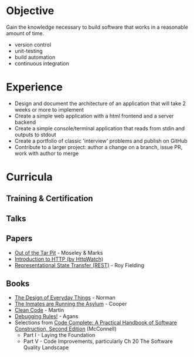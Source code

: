 
# Objective #

Gain the knowledge necessary to build software that works in a reasonable amount of time.

* version control
* unit-testing
* build automation
* continuous integration

# Experience #

* Design and document the architecture of an application that will take 2 weeks or more to implement
* Create a simple web application with a html frontend and a server backend
* Create a simple console/terminal application that reads from stdin and outputs to stdout
* Create a portfolio of classic 'interview' problems and publish on GitHub 
* Contribute to a larger project: author a change on a branch, issue PR, work with author to merge

# Curricula #

## Training & Certification ##

## Talks ##

## Papers ##

* [Out of the Tar Pit](http://shaffner.us/cs/papers/tarpit.pdf) - Moseley & Marks
* [Introduction to HTTP (by HttpWatch)](https://www.httpwatch.com/httpgallery/introduction/)
* [Representational State Transfer (REST)](https://www.ics.uci.edu/~fielding/pubs/dissertation/rest_arch_style.htm) - Roy Fielding

## Books ##

* [The Design of Everyday Things](https://www.amazon.com/Design-Everyday-Things-Donald-Norman/dp/1452654123) - Norman
* [The Inmates are Running the Asylum](https://www.amazon.com/Inmates-Are-Running-Asylum-Products/dp/0672326140) - Cooper
* [Clean Code](https://www.amazon.com/Clean-Code-Handbook-Software-Craftsmanship/dp/0132350882) - Martin
* [Debugging Rules!](https://www.amazon.com/exec/obidos/ASIN/0814474578/debuggingrule-20) - Agans
* Selections from [Code Complete: A Practical Handbook of Software Construction, Second Edition](https://www.amazon.com/Code-Complete-Practical-Handbook-Construction/dp/0735619670/) (McConnell)
    * Part I - Laying the Foundation
    * Part V - Code Improvements, particularly Ch 20 The Software Quality Landscape
